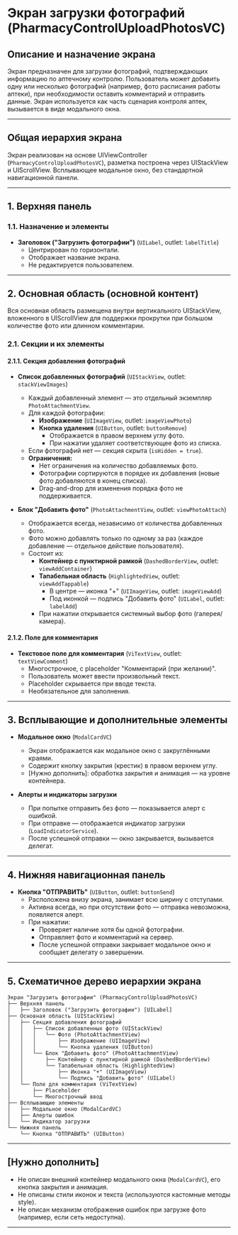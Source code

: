 # Экран загрузки фотографий (PharmacyControlUploadPhotosVC)

## Описание и назначение экрана

Экран предназначен для загрузки фотографий, подтверждающих информацию по аптечному контролю. Пользователь может добавить одну или несколько фотографий (например, фото расписания работы аптеки), при необходимости оставить комментарий и отправить данные. Экран используется как часть сценария контроля аптек, вызывается в виде модального окна.

---

## Общая иерархия экрана

Экран реализован на основе UIViewController (`PharmacyControlUploadPhotosVC`), разметка построена через UIStackView и UIScrollView. Всплывающее модальное окно, без стандартной навигационной панели.

---

## 1. Верхняя панель

### 1.1. Назначение и элементы

- **Заголовок ("Загрузить фотографии")** (`UILabel`, outlet: `labelTitle`)
  - Центрирован по горизонтали.
  - Отображает название экрана.
  - Не редактируется пользователем.

---

## 2. Основная область (основной контент)

Вся основная область размещена внутри вертикального UIStackView, вложенного в UIScrollView для поддержки прокрутки при большом количестве фото или длинном комментарии.

### 2.1. Секции и их элементы

#### 2.1.1. Секция добавления фотографий

- **Список добавленных фотографий** (`UIStackView`, outlet: `stackViewImages`)
  - Каждый добавленный элемент — это отдельный экземпляр `PhotoAttachmentView`.
  - Для каждой фотографии:
    - **Изображение** (`UIImageView`, outlet: `imageViewPhoto`)
    - **Кнопка удаления** (`UIButton`, outlet: `buttonRemove`)
      - Отображается в правом верхнем углу фото.
      - При нажатии удаляет соответствующее фото из списка.
  - Если фотографий нет — секция скрыта (`isHidden = true`).
  - **Ограничения:**
    - Нет ограничения на количество добавляемых фото.
    - Фотографии сортируются в порядке их добавления (новые фото добавляются в конец списка).
    - Drag-and-drop для изменения порядка фото не поддерживается.

- **Блок "Добавить фото"** (`PhotoAttachmentView`, outlet: `viewPhotoAttach`)
  - Отображается всегда, независимо от количества добавленных фото.
  - Фото можно добавлять только по одному за раз (каждое добавление — отдельное действие пользователя).
  - Состоит из:
    - **Контейнер с пунктирной рамкой** (`DashedBorderView`, outlet: `viewAddContainer`)
    - **Тапабельная область** (`HighlightedView`, outlet: `viewAddTappable`)
      - В центре — иконка "+" (`UIImageView`, outlet: `imageViewAdd`)
      - Под иконкой — подпись "Добавить фото" (`UILabel`, outlet: `labelAdd`)
    - При нажатии открывается системный выбор фото (галерея/камера).

#### 2.1.2. Поле для комментария

- **Текстовое поле для комментария** (`ViTextView`, outlet: `textViewComment`)
  - Многострочное, с placeholder "Комментарий (при желании)".
  - Пользователь может ввести произвольный текст.
  - Placeholder скрывается при вводе текста.
  - Необязательное для заполнения.

---

## 3. Всплывающие и дополнительные элементы

- **Модальное окно** (`ModalCardVC`)
  - Экран отображается как модальное окно с закруглёнными краями.
  - Содержит кнопку закрытия (крестик) в правом верхнем углу.
  - [Нужно дополнить]: обработка закрытия и анимация — на уровне контейнера.

- **Алерты и индикаторы загрузки**
  - При попытке отправить без фото — показывается алерт с ошибкой.
  - При отправке — отображается индикатор загрузки (`LoadIndicatorService`).
  - После успешной отправки — окно закрывается, вызывается делегат.

---

## 4. Нижняя навигационная панель

- **Кнопка "ОТПРАВИТЬ"** (`UIButton`, outlet: `buttonSend`)
  - Расположена внизу экрана, занимает всю ширину с отступами.
  - Активна всегда, но при отсутствии фото — отправка невозможна, появляется алерт.
  - При нажатии:
    - Проверяет наличие хотя бы одной фотографии.
    - Отправляет фото и комментарий на сервер.
    - После успешной отправки закрывает модальное окно и сообщает делегату о завершении.

---

## 5. Схематичное дерево иерархии экрана

```
Экран "Загрузить фотографии" (PharmacyControlUploadPhotosVC)
├── Верхняя панель
│   ├── Заголовок ("Загрузить фотографии") [UILabel]
├── Основная область (UIStackView)
│   ├── Секция добавления фотографий
│   │   ├── Список добавленных фото (UIStackView)
│   │   │   └── Фото (PhotoAttachmentView)
│   │   │       ├── Изображение (UIImageView)
│   │   │       └── Кнопка удаления (UIButton)
│   │   └── Блок "Добавить фото" (PhotoAttachmentView)
│   │       ├── Контейнер с пунктирной рамкой (DashedBorderView)
│   │       └── Тапабельная область (HighlightedView)
│   │           ├── Иконка "+" (UIImageView)
│   │           └── Подпись "Добавить фото" (UILabel)
│   └── Поле для комментария (ViTextView)
│       ├── Placeholder
│       └── Многострочный ввод
├── Всплывающие элементы
│   ├── Модальное окно (ModalCardVC)
│   ├── Алерты ошибок
│   └── Индикатор загрузки
└── Нижняя панель
    └── Кнопка "ОТПРАВИТЬ" (UIButton)
```

---

## [Нужно дополнить]

- Не описан внешний контейнер модального окна (`ModalCardVC`), его кнопка закрытия и анимация.
- Не описаны стили иконок и текста (используются кастомные методы style).
- Не описан механизм отображения ошибок при загрузке фото (например, если сеть недоступна).

--- 